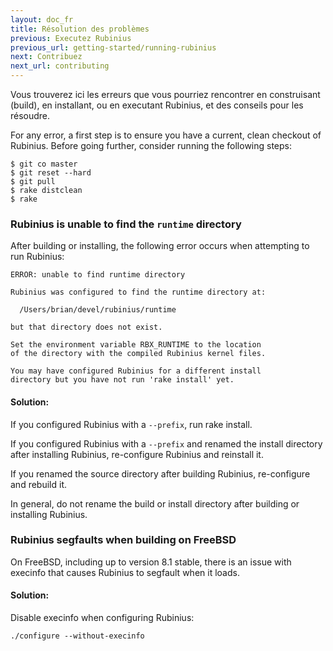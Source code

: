 ```yaml
---
layout: doc_fr
title: Résolution des problèmes
previous: Executez Rubinius
previous_url: getting-started/running-rubinius
next: Contribuez
next_url: contributing
---
```


Vous trouverez ici les erreurs que vous pourriez rencontrer en construisant (build),
en installant, ou en executant Rubinius, et des conseils pour les résoudre. 


For any error, a first step is to ensure you have a current, clean checkout of
Rubinius. Before going further, consider running the following steps:

    $ git co master
    $ git reset --hard
    $ git pull
    $ rake distclean
    $ rake


### Rubinius is unable to find the `runtime` directory

  After building or installing, the following error occurs when attempting to
  run Rubinius:

    ERROR: unable to find runtime directory

    Rubinius was configured to find the runtime directory at:

      /Users/brian/devel/rubinius/runtime

    but that directory does not exist.

    Set the environment variable RBX_RUNTIME to the location
    of the directory with the compiled Rubinius kernel files.

    You may have configured Rubinius for a different install
    directory but you have not run 'rake install' yet.

#### Solution:

  If you configured Rubinius with a `--prefix`, run rake install.

  If you configured Rubinius with a `--prefix` and renamed the install
  directory after installing Rubinius, re-configure Rubinius and reinstall it.

  If you renamed the source directory after building Rubinius, re-configure
  and rebuild it.

  In general, do not rename the build or install directory after building or
  installing Rubinius.


### Rubinius segfaults when building on FreeBSD

  On FreeBSD, including up to version 8.1 stable, there is an issue with execinfo that
  causes Rubinius to segfault when it loads.

#### Solution:

  Disable execinfo when configuring Rubinius:

    ./configure --without-execinfo
